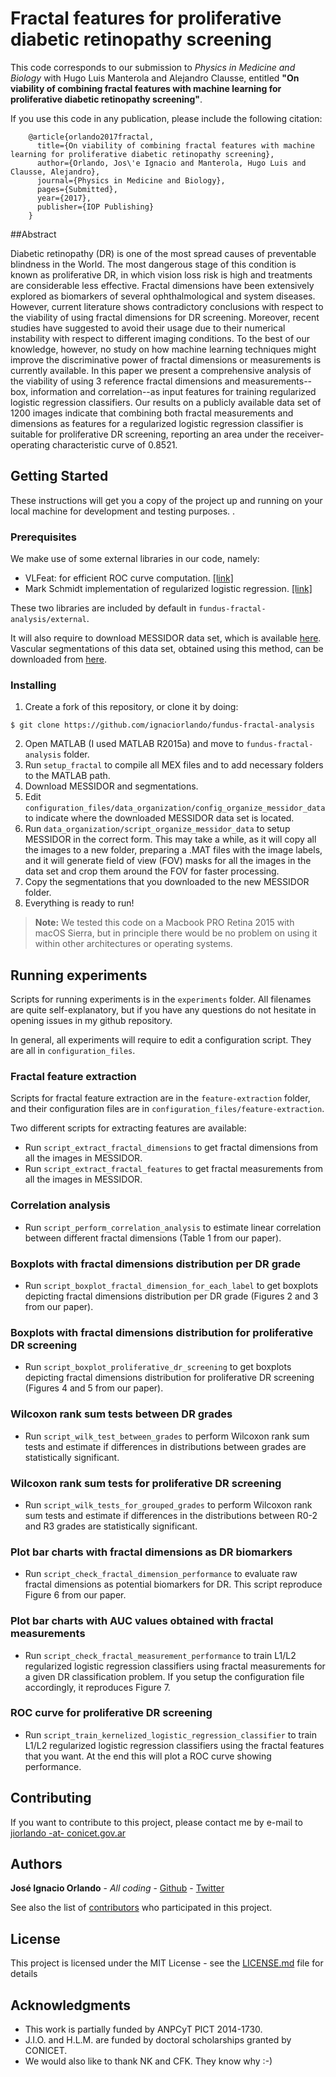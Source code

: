 # Fractal features for proliferative diabetic retinopathy screening

This code corresponds to our submission to *Physics in Medicine and Biology* with Hugo Luis Manterola and Alejandro Clausse, entitled **"On viability of combining fractal features with machine learning for proliferative diabetic retinopathy screening"**.

If you use this code in any publication, please include the following citation:
```
	@article{orlando2017fractal,
	  title={On viability of combining fractal features with machine learning for proliferative diabetic retinopathy screening},
	  author={Orlando, Jos\'e Ignacio and Manterola, Hugo Luis and Clausse, Alejandro},
	  journal={Physics in Medicine and Biology},
	  pages={Submitted},
	  year={2017},
	  publisher={IOP Publishing}
	}
```
##Abstract

Diabetic retinopathy (DR) is one of the most spread causes of preventable blindness in the World. The most dangerous stage of this condition is known as proliferative DR, in which vision loss risk is high and treatments are considerable less effective. Fractal dimensions have been extensively explored as biomarkers of several ophthalmological and system diseases. However, current literature shows contradictory conclusions with respect to the viability of using fractal dimensions for DR screening. Moreover, recent studies have suggested to avoid their usage due to their numerical instability with respect to different imaging conditions. To the best of our knowledge, however, no study on how machine learning techniques might improve the discriminative power of fractal dimensions or measurements is currently available. In this paper we present a comprehensive analysis of the viability of using 3 reference fractal dimensions and measurements--box, information and correlation--as input features for training regularized logistic regression classifiers. Our results on a publicly available data set of 1200 images indicate that combining both fractal measurements and dimensions as features for a regularized logistic regression classifier is suitable for proliferative DR screening, reporting an area under the receiver-operating characteristic curve of 0.8521.


## Getting Started

These instructions will get you a copy of the project up and running on your local machine for development and testing purposes. .

### Prerequisites

We make use of some external libraries in our code, namely:

 - VLFeat: for efficient ROC curve computation. [[link]](https://github.com/vlfeat/vlfeat)
 - Mark Schmidt implementation of regularized logistic regression. [[link]](https://www.cs.ubc.ca/~schmidtm/Software/code.html)

These two libraries are included by default in `fundus-fractal-analysis/external`.

It will also require to download MESSIDOR data set, which is available [here](www.adcis.net/en/Download-Third-Party/Messidor.html). Vascular segmentations of this data set, obtained using this method, can be downloaded from [here](https://app.box.com/s/66y5hyvj705lir82ckt89wan693fdb4r).

### Installing

 1. Create a fork of this repository, or clone it by doing:
```
$ git clone https://github.com/ignaciorlando/fundus-fractal-analysis
```
 2. Open MATLAB (I used MATLAB R2015a) and move to `fundus-fractal-analysis` folder.
 3. Run `setup_fractal` to compile all MEX files and to add necessary folders to the MATLAB path.
 4. Download MESSIDOR and segmentations.
 5. Edit `configuration_files/data_organization/config_organize_messidor_data` to indicate where the downloaded MESSIDOR data set is located.
 5. Run `data_organization/script_organize_messidor_data` to setup MESSIDOR in the correct form. This may take a while, as it will copy all the images to a new folder, preparing a .MAT files with the image labels, and it will generate field of view (FOV) masks for all the images in the data set and crop them around the FOV for faster processing.
 6. Copy the segmentations that you downloaded to the new MESSIDOR folder.
 7. Everything is ready to run!

> **Note:** We tested this code on a Macbook PRO Retina 2015 with macOS Sierra, but in principle there would be no problem on using it within other architectures or operating systems.

## Running experiments

Scripts for running experiments is in the `experiments` folder. All filenames are quite self-explanatory, but if you have any questions do not hesitate in opening issues in my github repository.

In general, all experiments will require to edit a configuration script. They are all in `configuration_files`.

### Fractal feature extraction

Scripts for fractal feature extraction are in the `feature-extraction` folder, and their configuration files are in `configuration_files/feature-extraction`.

Two different scripts for extracting features are available:

 - Run `script_extract_fractal_dimensions` to get fractal dimensions from all the images in MESSIDOR.
 - Run `script_extract_fractal_features` to get fractal measurements from all the images in MESSIDOR.

### Correlation analysis

- Run `script_perform_correlation_analysis` to estimate linear correlation between different fractal dimensions (Table 1 from our paper).

### Boxplots with fractal dimensions distribution per DR grade

- Run `script_boxplot_fractal_dimension_for_each_label` to get boxplots depicting fractal dimensions distribution per DR grade (Figures 2 and 3 from our paper).

### Boxplots with fractal dimensions distribution for proliferative DR screening

- Run `script_boxplot_proliferative_dr_screening` to get boxplots depicting fractal dimensions distribution for proliferative DR screening (Figures 4 and 5 from our paper).

### Wilcoxon rank sum tests between DR grades

- Run `script_wilk_test_between_grades` to perform Wilcoxon rank sum tests and estimate if differences in distributions between grades are statistically significant.

### Wilcoxon rank sum tests for proliferative DR screening

- Run `script_wilk_tests_for_grouped_grades` to perform Wilcoxon rank sum tests and estimate if differences in the distributions between R0-2 and R3 grades are statistically significant.

### Plot bar charts with fractal dimensions as DR biomarkers

- Run `script_check_fractal_dimension_performance` to evaluate raw fractal dimensions as potential biomarkers for DR. This script reproduce Figure 6 from our paper.

### Plot bar charts with AUC values obtained with fractal measurements

- Run `script_check_fractal_measurement_performance` to train L1/L2 regularized logistic regression classifiers using fractal measurements for a given DR classification problem. If you setup the configuration file accordingly, it reproduces Figure 7.

### ROC curve for proliferative DR screening

- Run `script_train_kernelized_logistic_regression_classifier` to train L1/L2 regularized logistic regression classifiers using the fractal features that you want. At the end this will plot a ROC curve showing performance.


## Contributing

If you want to contribute to this project, please contact me by e-mail to [jiorlando -at- conicet.gov.ar](mailto:jiorlando@conicet.gov.ar)

## Authors

**José Ignacio Orlando** - *All coding* - [Github](https://github.com/ignaciorlando) - [Twitter](https://twitter.com/ignaciorlando)

See also the list of [contributors](https://github.com/ignaciorlando/fundus-fractal-analysis/graphs/contributors) who participated in this project.

## License

This project is licensed under the MIT License - see the [LICENSE.md](https://github.com/ignaciorlando/fundus-fractal-analysis/LICENSE.md) file for details

## Acknowledgments

* This work is partially funded by ANPCyT PICT 2014-1730.
* J.I.O. and H.L.M. are funded by doctoral scholarships granted by CONICET.
* We would also like to thank NK and CFK. They know why :-)
